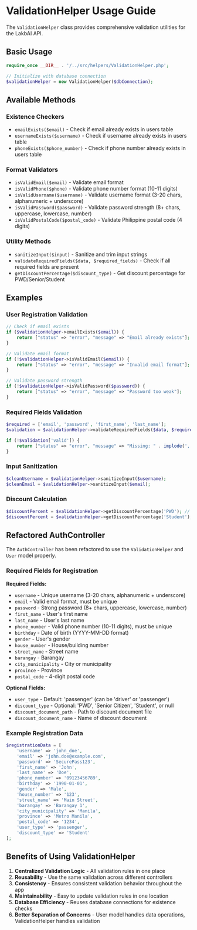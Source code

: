 # ValidationHelper Usage Guide

The `ValidationHelper` class provides comprehensive validation utilities for the LakbAI API.

## Basic Usage

```php
require_once __DIR__ . '/../src/helpers/ValidationHelper.php';

// Initialize with database connection
$validationHelper = new ValidationHelper($dbConnection);
```

## Available Methods

### Existence Checkers
- `emailExists($email)` - Check if email already exists in users table
- `usernameExists($username)` - Check if username already exists in users table  
- `phoneExists($phone_number)` - Check if phone number already exists in users table

### Format Validators
- `isValidEmail($email)` - Validate email format
- `isValidPhone($phone)` - Validate phone number format (10-11 digits)
- `isValidUsername($username)` - Validate username format (3-20 chars, alphanumeric + underscore)
- `isValidPassword($password)` - Validate password strength (8+ chars, uppercase, lowercase, number)
- `isValidPostalCode($postal_code)` - Validate Philippine postal code (4 digits)

### Utility Methods
- `sanitizeInput($input)` - Sanitize and trim input strings
- `validateRequiredFields($data, $required_fields)` - Check if all required fields are present
- `getDiscountPercentage($discount_type)` - Get discount percentage for PWD/Senior/Student

## Examples

### User Registration Validation
```php
// Check if email exists
if ($validationHelper->emailExists($email)) {
    return ["status" => "error", "message" => "Email already exists"];
}

// Validate email format
if (!$validationHelper->isValidEmail($email)) {
    return ["status" => "error", "message" => "Invalid email format"];
}

// Validate password strength
if (!$validationHelper->isValidPassword($password)) {
    return ["status" => "error", "message" => "Password too weak"];
}
```

### Required Fields Validation
```php
$required = ['email', 'password', 'first_name', 'last_name'];
$validation = $validationHelper->validateRequiredFields($data, $required);

if (!$validation['valid']) {
    return ["status" => "error", "message" => "Missing: " . implode(', ', $validation['missing_fields'])];
}
```

### Input Sanitization
```php
$cleanUsername = $validationHelper->sanitizeInput($username);
$cleanEmail = $validationHelper->sanitizeInput($email);
```

### Discount Calculation
```php
$discountPercent = $validationHelper->getDiscountPercentage('PWD'); // Returns 20
$discountPercent = $validationHelper->getDiscountPercentage('Student'); // Returns 10
```

## Refactored AuthController

The `AuthController` has been refactored to use the `ValidationHelper` and `User` model properly.

### Required Fields for Registration

**Required Fields:**
- `username` - Unique username (3-20 chars, alphanumeric + underscore)
- `email` - Valid email format, must be unique
- `password` - Strong password (8+ chars, uppercase, lowercase, number)
- `first_name` - User's first name
- `last_name` - User's last name
- `phone_number` - Valid phone number (10-11 digits), must be unique
- `birthday` - Date of birth (YYYY-MM-DD format)
- `gender` - User's gender
- `house_number` - House/building number
- `street_name` - Street name
- `barangay` - Barangay
- `city_municipality` - City or municipality
- `province` - Province
- `postal_code` - 4-digit postal code

**Optional Fields:**
- `user_type` - Default: 'passenger' (can be 'driver' or 'passenger')
- `discount_type` - Optional: 'PWD', 'Senior Citizen', 'Student', or null
- `discount_document_path` - Path to discount document file
- `discount_document_name` - Name of discount document

### Example Registration Data

```php
$registrationData = [
    'username' => 'john_doe',
    'email' => 'john.doe@example.com',
    'password' => 'SecurePass123',
    'first_name' => 'John',
    'last_name' => 'Doe',
    'phone_number' => '09123456789',
    'birthday' => '1990-01-01',
    'gender' => 'Male',
    'house_number' => '123',
    'street_name' => 'Main Street',
    'barangay' => 'Barangay 1',
    'city_municipality' => 'Manila',
    'province' => 'Metro Manila',
    'postal_code' => '1234',
    'user_type' => 'passenger',
    'discount_type' => 'Student'
];
```

## Benefits of Using ValidationHelper

1. **Centralized Validation Logic** - All validation rules in one place
2. **Reusability** - Use the same validation across different controllers
3. **Consistency** - Ensures consistent validation behavior throughout the app
4. **Maintainability** - Easy to update validation rules in one location
5. **Database Efficiency** - Reuses database connections for existence checks
6. **Better Separation of Concerns** - User model handles data operations, ValidationHelper handles validation
